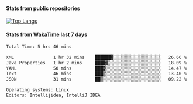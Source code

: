 #### Stats from public repositories

[![Top Langs](https://github-readme-stats.vercel.app/api/top-langs/?username=hyoghurt&layout=compact&exclude_repo=multiserver,docker_compose&langs_count=6)](https://github.com/anuraghazra/github-readme-stats)

#### Stats from [WakaTime](https://wakatime.com/@hyoghurt) last 7 days
<!--START_SECTION:waka-->

```txt
Total Time: 5 hrs 46 mins

XML               1 hr 32 mins    ██████▓░░░░░░░░░░░░░░░░░░   26.66 %
Java Properties   1 hr 2 mins     ████▓░░░░░░░░░░░░░░░░░░░░   18.09 %
YAML              50 mins         ███▓░░░░░░░░░░░░░░░░░░░░░   14.47 %
Text              46 mins         ███▒░░░░░░░░░░░░░░░░░░░░░   13.40 %
JSON              31 mins         ██▒░░░░░░░░░░░░░░░░░░░░░░   09.22 %

Operating systems: Linux
Editors: Intellijidea, IntelliJ IDEA
```

<!--END_SECTION:waka-->
